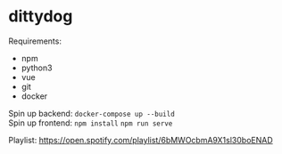 # dittydog

Requirements:
- npm
- python3
- vue
- git
- docker

Spin up backend: `docker-compose up --build`  
Spin up frontend:
`npm install`
`npm run serve`

Playlist: https://open.spotify.com/playlist/6bMWOcbmA9X1sl30boENAD
